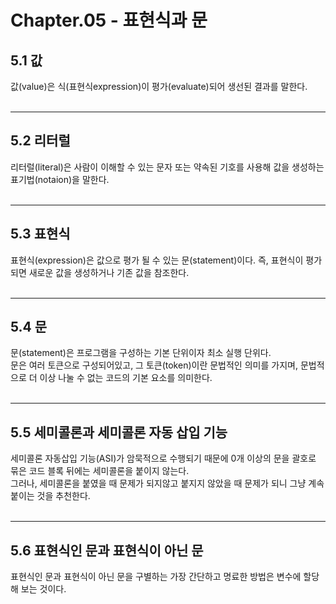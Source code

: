 # Chapter.05 - 표현식과 문

## 5.1 값<br>

값(value)은 식(표현식expression)이 평가(evaluate)되어 생선된 결과를 말한다.<br><br>

---

## 5.2 리터럴<br>

리터럴(literal)은 사람이 이해할 수 있는 문자 또는 약속된 기호를 사용해 값을 생성하는 표기법(notaion)을 말한다.<br><br>

---

## 5.3 표현식<br>

표현식(expression)은 값으로 평가 될 수 있는 문(statement)이다. 즉, 표현식이 평가되면 새로운 값을 생성하거나 기존 값을 참조한다.<br><br>

---

## 5.4 문<br>

문(statement)은 프로그램을 구성하는 기본 단위이자 최소 실행 단위다.<br>
문은 여러 토큰으로 구성되어있고, 그 토큰(token)이란 문법적인 의미를 가지며, 문법적으로 더 이상 나눌 수 없는 코드의 기본 요소를 의미한다.<br><br>

---

## 5.5 세미콜론과 세미콜론 자동 삽입 기능<br>

세미콜론 자동삽입 기능(ASI)가 암묵적으로 수행되기 때문에 0개 이상의 문을 괄호로 묶은 코드 블록 뒤에는 세미콜론을 붙이지 않는다.<br>
그러나, 세미콜론을 붙였을 때 문제가 되지않고 붙지지 않았을 때 문제가 되니 그냥 계속 붙이는 것을 추천한다.<br><br>

---

## 5.6 표현식인 문과 표현식이 아닌 문<br>

표현식인 문과 표현식이 아닌 문을 구별하는 가장 간단하고 명료한 방법은 변수에 할당해 보는 것이다.<br><br>
